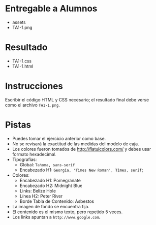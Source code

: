 # Entregable a Alumnos
- assets
- TA1-1.png

# Resultado
- TA1-1.css
- TA1-1.html

# Instrucciones
Escribir el código HTML y CSS necesario; el resultado final debe verse como el
archivo `TA1-1.png`.

# Pistas
- Puedes tomar el ejercicio anterior como base.
- No se revisará la exactitud de las medidas del modelo de caja.
- Los colores fueron tomados de http://flatuicolors.com/ y debes usar formato
  hexadecimal.
- Tipografías:
    - Global: `Tahoma, sans-serif`
    - Encabezado H1: `Georgia, 'Times New Roman', Times, serif`;
- Colores:
    - Encabezado H1: Pomegranate
    - Encabezado H2: Midnight Blue
    - Links: Belize Hole
    - Línea H2: Peter River
    - Borde Tabla de Contenido: Asbestos
- La imagen de fondo se encuentra fija.
- El contenido es el mismo texto, pero repetido 5 veces.
- Los links apuntan a `http://www.google.com`.
